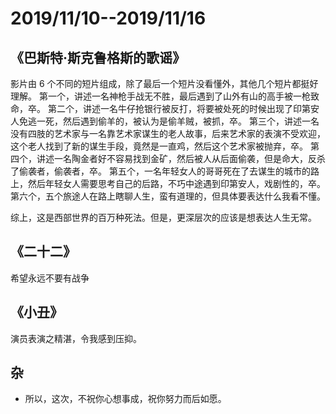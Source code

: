 # 2019/11/10--2019/11/16

## 《巴斯特·斯克鲁格斯的歌谣》

影片由 6 个不同的短片组成，除了最后一个短片没看懂外，其他几个短片都挺好理解。
第一个，讲述一名神枪手战无不胜，最后遇到了山外有山的高手被一枪致命，卒。
第二个，讲述一名牛仔抢银行被反打，将要被处死的时候出现了印第安人免逃一死，然后遇到偷羊的，被认为是偷羊贼，被抓，卒。
第三个，讲述一名没有四肢的艺术家与一名靠艺术家谋生的老人故事，后来艺术家的表演不受欢迎，这个老人找到了新的谋生手段，竟然是一直鸡，然后这个艺术家被抛弃，卒。
第四个，讲述一名陶金者好不容易找到金矿，然后被人从后面偷袭，但是命大，反杀了偷袭者，偷袭者，卒。
第五个，一名年轻女人的哥哥死在了去谋生的城市的路上，然后年轻女人需要思考自己的后路，不巧中途遇到印第安人，戏剧性的，卒。
第六个，五个旅途人在路上瞎聊人生，蛮有道理的，但具体要表达什么我看不懂。

综上，这是西部世界的百万种死法。但是，更深层次的应该是想表达人生无常。

## 《二十二》

希望永远不要有战争

## 《小丑》

演员表演之精湛，令我感到压抑。

## 杂

- 所以，这次，不祝你心想事成，祝你努力而后如愿。
